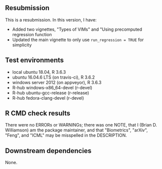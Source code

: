 ## Resubmission
This is a resubmission. In this version, I have:

* Added two vignettes, "Types of VIMs" and "Using precomputed regression function
* Updated the main vignette to only use `run_regression = TRUE` for simplicity

## Test environments
* local ubuntu 18.04, R 3.6.3
* ubuntu 16.04.6 LTS (on travis-ci), R 3.6.2
* windows server 2012 (on appveyor), R 3.6.3
* R-hub windows-x86_64-devel (r-devel)
* R-hub ubuntu-gcc-release (r-release)
* R-hub fedora-clang-devel (r-devel)

## R CMD check results
There were no ERRORs or WARNINGs; there was one NOTE, that I (Brian D. Williamson) am the package maintainer, and that "Biometrics", "arXiv", "Feng", and "ICML" may be misspelled in the DESCRIPTION.

## Downstream dependencies
None.
